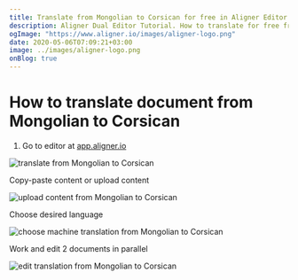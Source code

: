 ```yaml
---
title: Translate from Mongolian to Corsican for free in Aligner Editor
description: Aligner Dual Editor Tutorial. How to translate for free from Mongolian to Corsican. Aligner is multilingual document management platform. 
ogImage: "https://www.aligner.io/images/aligner-logo.png"
date: 2020-05-06T07:09:21+03:00
image: ../images/aligner-logo.png
onBlog: true
---
```


# How to translate document from Mongolian to Corsican

1. Go to editor at [app.aligner.io](https://app.aligner.io "Aligner App web page")

![translate from Mongolian to Corsican](../aligner-blank-editor.png "translate from Mongolian to Corsican")

Copy-paste content or upload content

![upload content from Mongolian to Corsican](../aligner-uploaded-document.png "upload content from Mongolian to Corsican")

Choose desired language

![choose machine translation from Mongolian to Corsican](../aligner-language-dropdown.png "choose machine translation from Mongolian to Corsican")

Work and edit 2 documents in parallel

![edit translation from Mongolian to Corsican](../aligner-double-sitded-editor.png "edit translation from Mongolian to Corsican")

